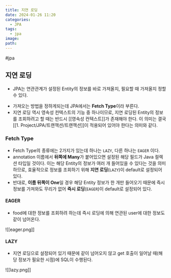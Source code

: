 ```yaml
---
title: 지연 로딩
date: 2024-01-26 11:20
categories:
  - JPA
tags:
  - jpa
image: 
path:
---
```

#jpa 

## 지연 로딩
+ JPA는 연관관계가 설정된 Entity의 정보를 바로 가져올지, 필요할 때 가져올지 정할 수 있다.
- 가져오는 방법을 정하게되는데 JPA에서는 **Fetch Type**이라 부른다.
- 지연 로딩 역시 영속성 컨텍스트의 기능 중 하나이므로, 지연 로딩된 Entity의 정보를 조회하려고 할 때는 반드시 [[영속성 컨텍스트]]가 존재해야 한다. 이 의미는 결국 [[1. Project/JPA/트랜잭션/트랜잭션]]이 적용되어 있어야 한다는 의미와 같다.

### Fetch Type
- Fetch Type의 종류에는 2가지가 있는데 하나는 `LAZY`, 다른 하나는 `EAGER` 이다.
- annotation 이름에서 **뒤쪽에 Many**가 붙어있으면 설정된 해당 필드가 Java 컬렉션 타입일 것이다. 이는 해당 Entity의 정보가 여러 개 들어있을 수 있다는 것을 의미하므로, 효율적으로 정보를 조회하기 위해 **지연 로딩**(`LAZY`)이 default로 설정되어 있다.
- 반대로, **이름 뒤쪽이 One**일 경우 해당 Entity 정보가 한 개만 들어오기 때문에 즉시 정보를 가져와도 무리가 없어 **즉시 로딩**(`EAGER`)이 default로 설정되어 있다.

#### EAGER
+ food에 대한 정보를 조회하려 하는데 즉시 로딩에 의해 연관된 user에 대한 정보도 같이 넘어온다.

![[eager.png]]

#### LAZY
+ 지연 로딩으로 설정되어 있기 때문에 같이 넘어오지 않고 get 호출이 일어날 때(해당 정보가 필요한 시점)에 SQL이 수행된다.

![[lazy.png]]